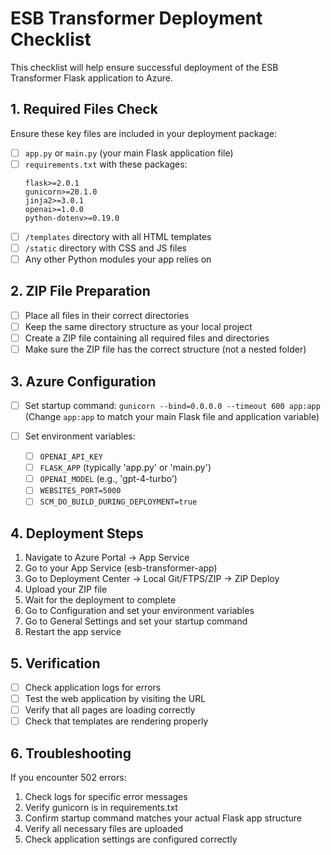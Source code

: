 # ESB Transformer Deployment Checklist

This checklist will help ensure successful deployment of the ESB Transformer Flask application to Azure.

## 1. Required Files Check

Ensure these key files are included in your deployment package:

- [ ] `app.py` or `main.py` (your main Flask application file)
- [ ] `requirements.txt` with these packages:
  ```
  flask>=2.0.1
  gunicorn>=20.1.0
  jinja2>=3.0.1
  openai>=1.0.0
  python-dotenv>=0.19.0
  ```
- [ ] `/templates` directory with all HTML templates
- [ ] `/static` directory with CSS and JS files
- [ ] Any other Python modules your app relies on

## 2. ZIP File Preparation

- [ ] Place all files in their correct directories
- [ ] Keep the same directory structure as your local project
- [ ] Create a ZIP file containing all required files and directories
- [ ] Make sure the ZIP file has the correct structure (not a nested folder)

## 3. Azure Configuration

- [ ] Set startup command: `gunicorn --bind=0.0.0.0 --timeout 600 app:app`
   (Change `app:app` to match your main Flask file and application variable)

- [ ] Set environment variables:
  - [ ] `OPENAI_API_KEY`
  - [ ] `FLASK_APP` (typically 'app.py' or 'main.py')
  - [ ] `OPENAI_MODEL` (e.g., 'gpt-4-turbo')
  - [ ] `WEBSITES_PORT=5000`
  - [ ] `SCM_DO_BUILD_DURING_DEPLOYMENT=true`

## 4. Deployment Steps

1. Navigate to Azure Portal → App Service
2. Go to your App Service (esb-transformer-app)
3. Go to Deployment Center → Local Git/FTPS/ZIP → ZIP Deploy
4. Upload your ZIP file
5. Wait for the deployment to complete
6. Go to Configuration and set your environment variables
7. Go to General Settings and set your startup command
8. Restart the app service

## 5. Verification

- [ ] Check application logs for errors
- [ ] Test the web application by visiting the URL
- [ ] Verify that all pages are loading correctly
- [ ] Check that templates are rendering properly

## 6. Troubleshooting

If you encounter 502 errors:
1. Check logs for specific error messages
2. Verify gunicorn is in requirements.txt
3. Confirm startup command matches your actual Flask app structure
4. Verify all necessary files are uploaded
5. Check application settings are configured correctly 